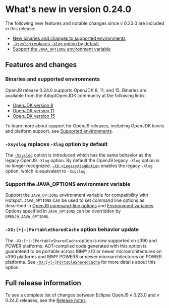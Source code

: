 <!--
* Copyright (c) 2017, 2021 IBM Corp. and others
*
* This program and the accompanying materials are made
* available under the terms of the Eclipse Public License 2.0
* which accompanies this distribution and is available at
* https://www.eclipse.org/legal/epl-2.0/ or the Apache
* License, Version 2.0 which accompanies this distribution and
* is available at https://www.apache.org/licenses/LICENSE-2.0.
*
* This Source Code may also be made available under the
* following Secondary Licenses when the conditions for such
* availability set forth in the Eclipse Public License, v. 2.0
* are satisfied: GNU General Public License, version 2 with
* the GNU Classpath Exception [1] and GNU General Public
* License, version 2 with the OpenJDK Assembly Exception [2].
*
* [1] https://www.gnu.org/software/classpath/license.html
* [2] http://openjdk.java.net/legal/assembly-exception.html
*
* SPDX-License-Identifier: EPL-2.0 OR Apache-2.0 OR GPL-2.0 WITH
* Classpath-exception-2.0 OR LicenseRef-GPL-2.0 WITH Assembly-exception
-->

# What's new in version 0.24.0

The following new features and notable changes since v 0.23.0 are included in this release:

- [New binaries and changes to supported environments](#binaries-and-supported-environments)
- [`-Xsyslog` replaces `-Xlog` option by default](#xsyslog-replaces-xlog-option-by-default)
- [Support the `JAVA_OPTIONS` environment variable](#support-the-java_options-environment-variable)

## Features and changes

### Binaries and supported environments

OpenJ9 release 0.24.0 supports OpenJDK 8, 11, and 15. Binaries are available from the AdoptOpenJDK community at the following links:

- [OpenJDK version 8](https://adoptopenjdk.net/archive.html?variant=openjdk8&jvmVariant=openj9)
- [OpenJDK version 11](https://adoptopenjdk.net/archive.html?variant=openjdk11&jvmVariant=openj9)
- [OpenJDK version 15](https://adoptopenjdk.net/archive.html?variant=openjdk15&jvmVariant=openj9)

To learn more about support for OpenJ9 releases, including OpenJDK levels and platform support, see [Supported environments](openj9_support.md).

### `-Xsyslog` replaces `-Xlog` option by default

The [`-Xsyslog`](xsyslog.md) option is introduced which has the same behavior as the legacy OpenJ9 `-Xlog` option. By default the OpenJ9 legacy `-Xlog` option is no longer recognized. [`-XX:+LegacyXlogOption`](xxlegacyxlogoption.md) enables the legacy `-Xlog` option, which is equivalent to `-Xsyslog`. 


### Support the JAVA_OPTIONS environment variable

Support the `JAVA_OPTIONS` environment variable for compatibility with Hotspot. `JAVA_OPTIONS` can be used to set command line options as described in [OpenJ9 command-line options](cmdline_specifying.md) and [Environment variables](env_var.md). Options specified in `JAVA_OPTIONS` can be overridden by `OPENJ9_JAVA_OPTIONS`.


### `-XX:[+|-]PortableSharedCache` option behavior update

The `-XX:[+|-]PortableSharedCache` option is now supported on s390 and POWER platforms. AOT-compiled code generated with this option is guaranteed to be portable across IBM® z10 or newer microarchitectures on s390 platforms and IBM® POWER8 or newer microarchitectures on POWER platforms. See [`-XX:[+|-]PortableSharedCache`](xxportablesharedcache.md) for more details about this option.


## Full release information

To see a complete list of changes between Eclipse OpenJ9 v 0.23.0 and v 0.24.0 releases, see the [Release notes](https://github.com/eclipse/openj9/blob/master/doc/release-notes/0.24/0.24.md).

<!-- ==== END OF TOPIC ==== version0.24.md ==== -->


